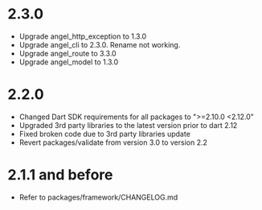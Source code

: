 # 2.3.0
* Upgrade angel_http_exception to 1.3.0
* Upgrade angel_cli to 2.3.0. Rename not working.
* Upgrade angel_route to 3.3.0
* Upgrade angel_model to 1.3.0


# 2.2.0
* Changed Dart SDK requirements for all packages to ">=2.10.0 <2.12.0"
* Upgraded 3rd party libraries to the latest version prior to dart 2.12
* Fixed broken code due to 3rd party libraries update
* Revert packages/validate from version 3.0 to version 2.2

# 2.1.1 and before
* Refer to packages/framework/CHANGELOG.md

